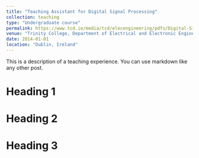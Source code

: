 ```yaml
---
title: "Teaching Assistant for Digital Signal Processing"
collection: teaching
type: "Undergraduate course"
permalink: https://www.tcd.ie/media/tcd/elecengineering/pdfs/Digital-Signal-Processing.pdf
venue: "Trinity College, Department of Electrical and Electronic Engineering"
date: 2014-01-01
location: "Dublin, Ireland"
---
```


This is a description of a teaching experience. You can use markdown like any other post.

Heading 1
======

Heading 2
======

Heading 3
======

